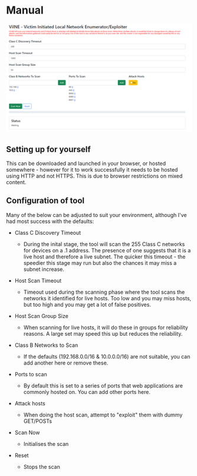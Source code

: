 # Manual

![Overview](/images/V-1.0-Overview.png)

## Setting up for yourself

This can be downloaded and launched in your browser, or hosted somewhere - however for it to work successfully it needs to be hosted using HTTP and not HTTPS. This is due to browser restrictions on mixed content.


## Configuration of tool
Many of the below can be adjusted to suit your environment, although I've had most success with the defaults:

* Class C Discovery Timeout
    * During the inital stage, the tool will scan the 255 Class C networks for devices on a .1 address. The presence of one suggests that it is a live host and therefore a live subnet. The quicker this timeout - the speedier this stage may run but also the chances it may miss a subnet increase.

* Host Scan Timeout
  * Timeout used during the scanning phase where the tool scans the networks it identified for live hosts. Too low and you may miss hosts, but too high and you may get a lot of false positives.

* Host Scan Group Size
  *  When scanning for live hosts, it will do these in groups for reliability reasons. A large set may speed this up but reduces the reliability.

* Class B Networks to Scan
  * If the defaults (192.168.0.0/16 & 10.0.0.0/16) are not suitable, you can add another here or remove these.

* Ports to scan
  * By default this is set to a series of ports that web applications are commonly hosted on. You can add other ports here. 

* Attack hosts
  * When doing the host scan, attempt to "exploit" them with dummy GET/POSTs

* Scan Now
  * Initialises the scan

* Reset
  * Stops the scan 
